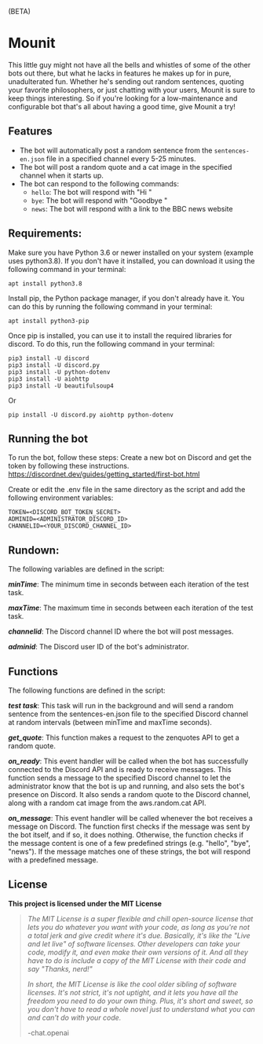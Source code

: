 

(BETA)

# Mounit

This little guy might not have all the bells and whistles of some of the other bots out there, but what he lacks in features he makes up for in pure, unadulterated fun. Whether he's sending out random sentences, quoting your favorite philosophers, or just chatting with your users, Mounit is sure to keep things interesting. So if you're looking for a low-maintenance and configurable bot that's all about having a good time, give Mounit a try!


## Features

-   The bot will automatically post a random sentence from the `sentences-en.json` file in a specified channel every 5-25 minutes.
-   The bot will post a random quote and a cat image in the specified channel when it starts up.
-   The bot can respond to the following commands:
    -   `hello`: The bot will respond with "Hi <user>"
    -   `bye`: The bot will respond with "Goodbye <user>"
    -   `news`: The bot will respond with a link to the BBC news website


## Requirements:

Make sure you have Python 3.6 or newer installed on your system (example uses python3.8). If you don't have it installed, you can download it using the following command in your terminal:

    apt install python3.8

Install pip, the Python package manager, if you don't already have it. You can do this by running the following command in your terminal:

    apt install python3-pip

Once pip is installed, you can use it to install the required libraries for discord. To do this, run the following command in your terminal:

    pip3 install -U discord
    pip3 install -U discord.py
    pip3 install -U python-dotenv
    pip3 install -U aiohttp
    pip3 install -U beautifulsoup4
    
Or

    pip install -U discord.py aiohttp python-dotenv
    
    

## Running the bot

To run the bot, follow these steps:
Create a new bot on Discord and get the token by following these instructions.
https://discordnet.dev/guides/getting_started/first-bot.html

Create or edit the .env file in the same directory as the script and add the following environment variables:


    TOKEN=<DISCORD_BOT_TOKEN_SECRET>
    ADMINID=<ADMINISTRATOR_DISCORD_ID>
    CHANNELID=<YOUR_DISCORD_CHANNEL_ID>



## Rundown:

The following variables are defined in the script:

***minTime***: The minimum time in seconds between each iteration of the test task.

***maxTime***: The maximum time in seconds between each iteration of the test task.

***channelid***: The Discord channel ID where the bot will post messages.

***adminid***: The Discord user ID of the bot's administrator.



## Functions
The following functions are defined in the script:

 ***test task***: This task will run in the background and will send a random sentence from the sentences-en.json file to the specified Discord channel at random intervals (between minTime and maxTime seconds).

 ***get_quote***: This function makes a request to the zenquotes API to get a random quote.

***on_ready***: This event handler will be called when the bot has successfully connected to the Discord API and is ready to receive messages. This function sends a message to the specified Discord channel to let the administrator know that the bot is up and running, and also sets the bot's presence on Discord. It also sends a random quote to the Discord channel, along with a random cat image from the aws.random.cat API.

***on_message***: This event handler will be called whenever the bot receives a message on Discord. The function first checks if the message was sent by the bot itself, and if so, it does nothing. Otherwise, the function checks if the message content is one of a few predefined strings (e.g. "hello", "bye", "news"). If the message matches one of these strings, the bot will respond with a predefined message.

## License

**This project is licensed under the MIT License**

> *The MIT License is a super flexible and chill open-source license that lets you do whatever you want with your code, as long as you're
> not a total jerk and give credit where it's due. Basically, it's like
> the "Live and let live" of software licenses. Other developers can
> take your code, modify it, and even make their own versions of it. And
> all they have to do is include a copy of the MIT License with their
> code and say "Thanks, nerd!"*
> 
> *In short, the MIT License is like the cool older sibling of software licenses. It's not strict, it's not uptight, and it lets you have all
> the freedom you need to do your own thing. Plus, it's short and sweet,
> so you don't have to read a whole novel just to understand what you
> can and can't do with your code.*
> 
> -chat.openai

